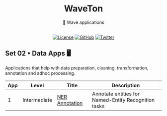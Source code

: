 <div align='center'>

<h1>WaveTon</h1>
💯 Wave applications

<br>
<br>

[![License](https://img.shields.io/badge/license-Apache%202.0-blue.svg?logo=apache)](https://github.com/vopani/waveton/blob/master/LICENSE)
[![GitHub](https://img.shields.io/github/stars/vopani/waveton?color=yellowgreen&logo=github)](https://img.shields.io/github/stars/vopani/waveton?color=yellowgreen&logo=github)
[![Twitter](https://img.shields.io/twitter/follow/vopani)](https://twitter.com/vopani)

</div>

## Set 02 • Data Apps 🖥️
Applications that help with data preparation, cleaning, transformation, annotation and adhoc processing.

| App | Level        | Title | Description |
| --- | ------------ | ----- | ----------- |
| 1   | Intermediate | [NER Annotation](https://github.com/vopani/waveton/tree/main/applications/data_apps/ner_annotation) | Annotate entities for Named-Entity Recognition tasks |
